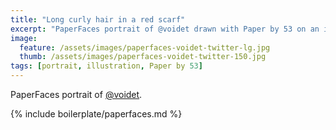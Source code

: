 ```yaml
---
title: "Long curly hair in a red scarf"
excerpt: "PaperFaces portrait of @voidet drawn with Paper by 53 on an iPad."
image: 
  feature: /assets/images/paperfaces-voidet-twitter-lg.jpg
  thumb: /assets/images/paperfaces-voidet-twitter-150.jpg
tags: [portrait, illustration, Paper by 53]
---
```


PaperFaces portrait of [@voidet](http://twitter.com/voidet).

{% include boilerplate/paperfaces.md %}